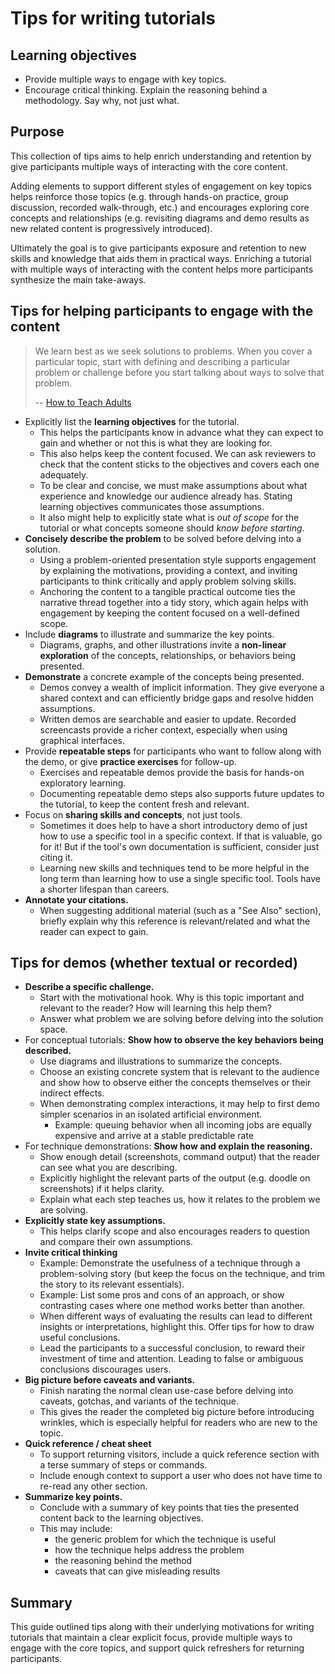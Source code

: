 # Tips for writing tutorials

## Learning objectives

* Provide multiple ways to engage with key topics.
* Encourage critical thinking.  Explain the reasoning behind a methodology.  Say why, not just what.

## Purpose

This collection of tips aims to help enrich understanding and retention by give participants multiple ways of interacting with the core content.

Adding elements to support different styles of engagement on key topics helps reinforce those topics (e.g. through hands-on practice,
group discussion, recorded walk-through, etc.) and encourages exploring core concepts and relationships (e.g. revisiting diagrams and
demo results as new related content is progressively introduced).

Ultimately the goal is to give participants exposure and retention to new skills and knowledge that aids them in practical ways.
Enriching a tutorial with multiple ways of interacting with the content helps more participants synthesize the main take-aways.

## Tips for helping participants to engage with the content

> We learn best as we seek solutions to problems. When you cover a particular topic, start with defining and describing
> a particular problem or challenge before you start talking about ways to solve that problem.
>
> -- [How to Teach Adults](https://sec.eff.org/articles/how-to-teach-adults)

* Explicitly list the **learning objectives** for the tutorial.
  * This helps the participants know in advance what they can expect to gain and whether or not this is what they are looking for.
  * This also helps keep the content focused.  We can ask reviewers to check that the content sticks to the objectives and covers each one adequately.
  * To be clear and concise, we must make assumptions about what experience and knowledge our audience already has.  Stating learning objectives communicates those assumptions.
  * It also might help to explicitly state what is *out of scope* for the tutorial or what concepts someone should *know before starting*.
* **Concisely describe the problem** to be solved before delving into a solution.
  * Using a problem-oriented presentation style supports engagement by explaining the motivations, providing a context, and
    inviting participants to think critically and apply problem solving skills.
  * Anchoring the content to a tangible practical outcome ties the narrative thread together into a tidy story, which again
    helps with engagement by keeping the content focused on a well-defined scope.
* Include **diagrams** to illustrate and summarize the key points.
  * Diagrams, graphs, and other illustrations invite a **non-linear exploration** of the concepts, relationships, or behaviors being presented.
* **Demonstrate** a concrete example of the concepts being presented.
  * Demos convey a wealth of implicit information.  They give everyone a shared context and can efficiently bridge gaps and resolve hidden assumptions.
  * Written demos are searchable and easier to update.  Recorded screencasts provide a richer context, especially when using graphical interfaces.
* Provide **repeatable steps** for participants who want to follow along with the demo, or give **practice exercises** for follow-up.
  * Exercises and repeatable demos provide the basis for hands-on exploratory learning.
  * Documenting repeatable demo steps also supports future updates to the tutorial, to keep the content fresh and relevant.
* Focus on **sharing skills and concepts**, not just tools.
  * Sometimes it does help to have a short introductory demo of just how to use a specific tool in a specific context.
    If that is valuable, go for it!  But if the tool's own documentation is sufficient, consider just citing it.
  * Learning new skills and techniques tend to be more helpful in the long term than learning how to use a single specific tool.
    Tools have a shorter lifespan than careers.
* **Annotate your citations.**
  * When suggesting additional material (such as a "See Also" section), briefly explain why this reference is relevant/related and what the reader can expect to gain.

## Tips for demos (whether textual or recorded)

* **Describe a specific challenge.**
  * Start with the motivational hook.  Why is this topic important and relevant to the reader?  How will learning this help them?
  * Answer what problem we are solving before delving into the solution space.
* For conceptual tutorials: **Show how to observe the key behaviors being described.**
  * Use diagrams and illustrations to summarize the concepts.
  * Choose an existing concrete system that is relevant to the audience and show how to observe either the concepts themselves or their indirect effects.
  * When demonstrating complex interactions, it may help to first demo simpler scenarios in an isolated artificial environment.
    * Example: queuing behavior when all incoming jobs are equally expensive and arrive at a stable predictable rate
* For technique demonstrations: **Show how and explain the reasoning.**
  * Show enough detail (screenshots, command output) that the reader can see what you are describing.
  * Explicitly highlight the relevant parts of the output (e.g. doodle on screenshots) if it helps clarity.
  * Explain what each step teaches us, how it relates to the problem we are solving.
* **Explicitly state key assumptions.**
  * This helps clarify scope and also encourages readers to question and compare their own assumptions.
* **Invite critical thinking**
  * Example: Demonstrate the usefulness of a technique through a problem-solving story (but keep the focus on the technique, and trim the story to its relevant essentials).
  * Example: List some pros and cons of an approach, or show contrasting cases where one method works better than another.
  * When different ways of evaluating the results can lead to different insights or interpretations, highlight this.  Offer tips for how to draw useful conclusions.
  * Lead the participants to a successful conclusion, to reward their investment of time and attention.  Leading to false or ambiguous conclusions discourages users.
* **Big picture before caveats and variants.**
  * Finish narating the normal clean use-case before delving into caveats, gotchas, and variants of the technique.
  * This gives the reader the completed big picture before introducing wrinkles, which is especially helpful for readers who are new to the topic.
* **Quick reference / cheat sheet**
  * To support returning visitors, include a quick reference section with a terse summary of steps or commands.
  * Include enough context to support a user who does not have time to re-read any other section.
* **Summarize key points.**
  * Conclude with a summary of key points that ties the presented content back to the learning objectives.
  * This may include:
    * the generic problem for which the technique is useful
    * how the technique helps address the problem
    * the reasoning behind the method
    * caveats that can give misleading results

## Summary

This guide outlined tips along with their underlying motivations for writing tutorials that maintain a clear explicit focus,
provide multiple ways to engage with the core topics, and support quick refreshers for returning participants.
